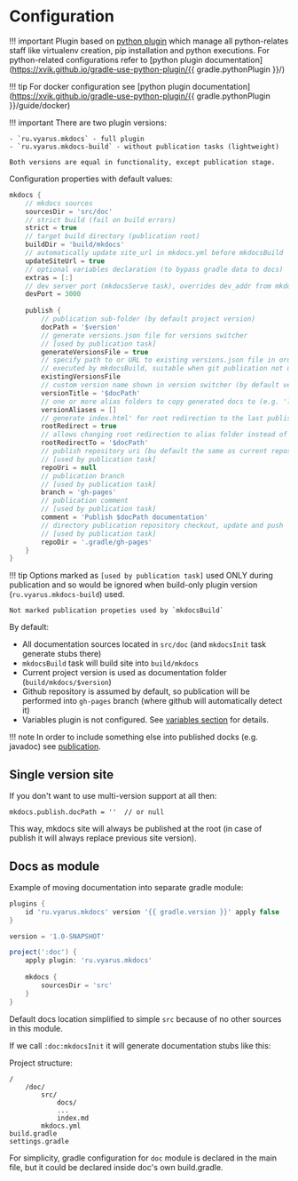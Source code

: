 # Configuration

!!! important
    Plugin based on [python plugin](https://github.com/xvik/gradle-use-python-plugin) which manage all 
    python-relates staff like virtualenv creation, pip installation and python executions.
    For python-related configurations refer to [python plugin documentation](https://xvik.github.io/gradle-use-python-plugin/{{ gradle.pythonPlugin }}/) 

!!! tip
    For docker configuration see [python plugin documentation](https://xvik.github.io/gradle-use-python-plugin/{{ gradle.pythonPlugin }}/guide/docker)  

!!! important
    There are two plugin versions:

    - `ru.vyarus.mkdocs` - full plugin
    - `ru.vyarus.mkdocs-build` - without publication tasks (lightweight)

    Both versions are equal in functionality, except publication stage.

Configuration properties with default values:
 
```groovy
mkdocs {
    // mkdocs sources
    sourcesDir = 'src/doc'    
    // strict build (fail on build errors)
    strict = true    
    // target build directory (publication root)
    buildDir = 'build/mkdocs'
    // automatically update site_url in mkdocs.yml before mkdocsBuild
    updateSiteUrl = true
    // optional variables declaration (to bypass gradle data to docs)
    extras = [:]
    // dev server port (mkdocsServe task), overrides dev_addr from mkdocs.yml
    devPort = 3000
    
    publish {
        // publication sub-folder (by default project version)
        docPath = '$version'
        // generate versions.json file for versions switcher
        // [used by publication task]
        generateVersionsFile = true
        // specify path to or URL to existing versions.json file in order to update it (add new version); 
        // executed by mkdocsBuild, suitable when git publication not used
        existingVersionsFile
        // custom version name shown in version switcher (by default version folder name)
        versionTitle = '$docPath'
        // one or more alias folders to copy generated docs to (e.g. 'latest' or 'dev')
        versionAliases = []
        // generate index.html' for root redirection to the last published version 
        rootRedirect = true
        // allows changing root redirection to alias folder instead of exact version 
        rootRedirectTo = '$docPath'
        // publish repository uri (bu default the same as current repository)
        // [used by publication task]
        repoUri = null
        // publication branch
        // [used by publication task]
        branch = 'gh-pages'
        // publication comment
        // [used by publication task]
        comment = 'Publish $docPath documentation'
        // directory publication repository checkout, update and push
        // [used by publication task]
        repoDir = '.gradle/gh-pages'
    }
}
```

!!! tip
    Options marked as `[used by publication task]` used ONLY during publication and so
    would be ignored when build-only plugin version (`ru.vyarus.mkdocs-build`) used.
    
    Not marked publication propeties used by `mkdocsBuild`

By default:

- All documentation sources located in `src/doc` (and `mkdocsInit` task generate stubs there)
- `mkdocsBuild` task will build site into `build/mkdocs`
- Current project version is used as documentation folder (`build/mkdocs/$version`)
- Github repository is assumed by default, so publication will be performed into `gh-pages` branch (where github will automatically detect it)
- Variables plugin is not configured. See [variables section](vars.md) for details.
    
!!! note
    In order to include something else into published docks (e.g. javadoc) see [publication](publication.md).

## Single version site

If you don't want to use multi-version support at all then:

```
mkdocs.publish.docPath = ''  // or null 
``` 

This way, mkdocs site will always be published at the root (in case of publish it will always replace 
previous site version).
    
## Docs as module

Example of moving documentation into separate gradle module: 

```groovy
plugins {
    id 'ru.vyarus.mkdocs' version '{{ gradle.version }}' apply false                                
}

version = '1.0-SNAPSHOT'

project(':doc') {
    apply plugin: 'ru.vyarus.mkdocs' 
    
    mkdocs {
        sourcesDir = 'src'
    }
}
```

Default docs location simplified to simple `src` because of no other sources in this module.

If we call `:doc:mkdocsInit` it will generate documentation stubs like this:

Project structure:

```
/
    /doc/
        src/
            docs/
            ...
            index.md
        mkdocs.yml
build.gradle
settings.gradle            
```

For simplicity, gradle configuration for `doc` module is declared in the main file,
but it could be declared inside doc's own build.gradle.